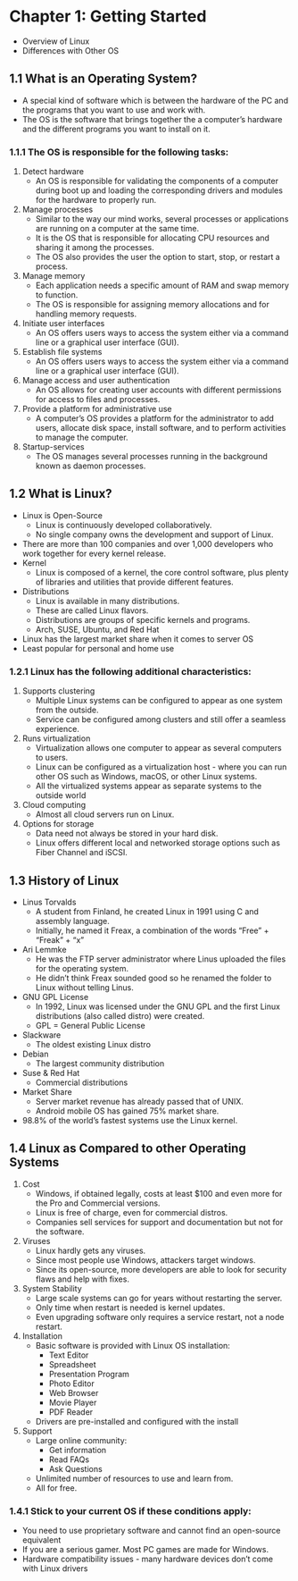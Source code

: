 # Chapter 1: Getting Started

- Overview of Linux
- Differences with Other OS

## 1.1 What is an Operating System?

- A special kind of software which is between the hardware of the PC and the programs that you want to use and work with.
- The OS is the software that brings together the a computer’s hardware and the different programs you want to install on it.

### 1.1.1 The OS is responsible for the following tasks:

1. Detect hardware
   - An OS is responsible for validating the components of a computer during boot up and loading the corresponding drivers and modules for the hardware to properly run.
2. Manage processes
   - Similar to the way our mind works, several processes or applications are running on a computer at the same time.
   - It is the OS that is responsible for allocating CPU resources and sharing it among the processes.
   - The OS also provides the user the option to start, stop, or restart a process.
3. Manage memory
   - Each application needs a specific amount of RAM and swap memory to function.
   - The OS is responsible for assigning memory allocations and for handling memory requests.
4. Initiate user interfaces
   - An OS offers users ways to access the system either via a command line or a graphical user interface (GUI).
5. Establish file systems
   - An OS offers users ways to access the system either via a command line or a graphical user interface (GUI).
6. Manage access and user authentication
   - An OS allows for creating user accounts with different permissions for access to files and processes.
7. Provide a platform for administrative use
   - A computer’s OS provides a platform for the administrator to add users, allocate disk space, install software, and to perform activities to manage the computer.
8. Startup-services
   - The OS manages several processes running in the background known as daemon processes.

## 1.2 What is Linux?

- Linux is Open-Source
  - Linux is continuously developed collaboratively.
  - No single company owns the development and support of Linux.
- There are more than 100 companies and over 1,000 developers who work together for every kernel release.
- Kernel
  - Linux is composed of a kernel, the core control software, plus plenty of libraries and utilities that provide different features.
- Distributions
  - Linux is available in many distributions.
  - These are called Linux flavors.
  - Distributions are groups of specific kernels and programs.
  - Arch, SUSE, Ubuntu, and Red Hat
- Linux has the largest market share when it comes to server OS
- Least popular for personal and home use

### 1.2.1 Linux has the following additional characteristics:

1. Supports clustering
   - Multiple Linux systems can be configured to appear as one system from the outside.
   - Service can be configured among clusters and still offer a seamless experience.
2. Runs virtualization
   - Virtualization allows one computer to appear as several computers to users.
   - Linux can be configured as a virtualization host - where you can run other OS such as Windows, macOS, or other Linux systems.
   - All the virtualized systems appear as separate systems to the outside world
3. Cloud computing
   - Almost all cloud servers run on Linux.
4. Options for storage
   - Data need not always be stored in your hard disk.
   - Linux offers different local and networked storage options such as Fiber Channel and iSCSI.

## 1.3 History of Linux

- Linus Torvalds
  - A student from Finland, he created Linux in 1991 using C and assembly language.
  - Initially, he named it Freax, a combination of the words “Free” + “Freak” + “x”
- Ari Lemmke
  - He was the FTP server administrator where Linus uploaded the files for the operating system.
  - He didn’t think Freax sounded good so he renamed the folder to Linux without telling Linus.
- GNU GPL License
  - In 1992, Linux was licensed under the GNU GPL and the first Linux distributions (also called distro) were created.
  - GPL = General Public License
- Slackware
  - The oldest existing Linux distro
- Debian
  - The largest community distribution
- Suse & Red Hat
  - Commercial distributions
- Market Share
  - Server market revenue has already passed that of UNIX.
  - Android mobile OS has gained 75% market share.
- 98.8% of the world’s fastest systems use the Linux kernel.

## 1.4 Linux as Compared to other Operating Systems

1. Cost
   - Windows, if obtained legally, costs at least $100 and even more for the Pro and Commercial versions.
   - Linux is free of charge, even for commercial distros.
   - Companies sell services for support and documentation but not for the software.
2. Viruses
   - Linux hardly gets any viruses.
   - Since most people use Windows, attackers target windows.
   - Since its open-source, more developers are able to look for security flaws and help with fixes.
3. System Stability
   - Large scale systems can go for years without restarting the server.
   - Only time when restart is needed is kernel updates.
   - Even upgrading software only requires a service restart, not a node restart.
4. Installation
   - Basic software is provided with Linux OS installation:
     - Text Editor
     - Spreadsheet
     - Presentation Program
     - Photo Editor
     - Web Browser
     - Movie Player
     - PDF Reader
   - Drivers are pre-installed and configured with the install
5. Support
   - Large online community:
     - Get information
     - Read FAQs
     - Ask Questions
   - Unlimited number of resources to use and learn from.
   - All for free.

### 1.4.1 Stick to your current OS if these conditions apply:

- You need to use proprietary software and cannot find an open-source equivalent
- If you are a serious gamer. Most PC games are made for Windows.
- Hardware compatibility issues - many hardware devices don’t come with Linux drivers
